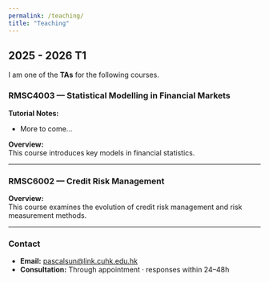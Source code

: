 ```yaml
---
permalink: /teaching/
title: "Teaching"
---
```

## 2025 - 2026 T1

I am one of the **TAs** for the following courses.

### RMSC4003 — Statistical Modelling in Financial Markets

**Tutorial Notes:**   
- More to come...

**Overview:**  
This course introduces key models in financial statistics.

---

### RMSC6002 — Credit Risk Management

**Overview:**  
This course examines the evolution of credit risk management and risk measurement methods.

---

### Contact
- **Email:** pascalsun@link.cuhk.edu.hk  
- **Consultation:** Through appointment · responses within 24–48h
